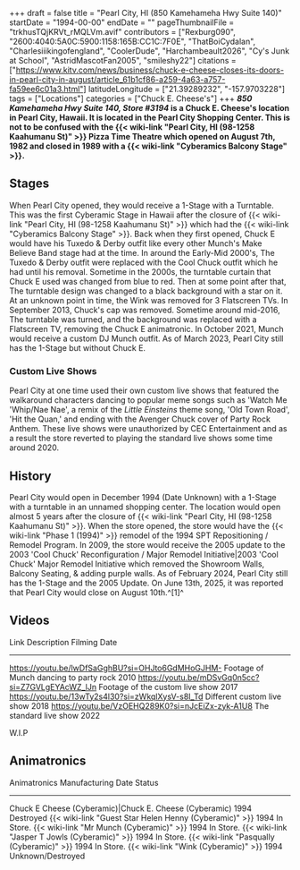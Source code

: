 +++
draft = false
title = "Pearl City, HI (850 Kamehameha Hwy Suite 140)"
startDate = "1994-00-00"
endDate = ""
pageThumbnailFile = "trkhusTQjKRVt_rMQLVm.avif"
contributors = ["Rexburg090", "2600:4040:5A0C:5900:1158:165B:CC1C:7F0E", "ThatBoiCydalan", "Charlesiiikingofengland", "CoolerDude", "Harchambeault2026", "Cy's Junk at School", "AstridMascotFan2005", "smileshy22"]
citations = ["https://www.kitv.com/news/business/chuck-e-cheese-closes-its-doors-in-pearl-city-in-august/article_61b1cf86-a259-4a63-a757-fa59ee6c01a3.html"]
latitudeLongitude = ["21.39289232", "-157.9703228"]
tags = ["Locations"]
categories = ["Chuck E. Cheese's"]
+++
***850 Kamehameha Hwy Suite 140, Store #3194* is a Chuck E. Cheese's location in Pearl City, Hawaii. It is located in the Pearl City Shopping Center.
This is not to be confused with the {{< wiki-link "Pearl City, HI (98-1258 Kaahumanu St)" >}} Pizza Time Theatre which opened on August 7th, 1982 and closed in 1989 with a {{< wiki-link "Cyberamics Balcony Stage" >}}.**

## Stages

When Pearl City opened, they would receive a 1-Stage with a Turntable. This was the first Cyberamic Stage in Hawaii after the closure of {{< wiki-link "Pearl City, HI (98-1258 Kaahumanu St)" >}} which had the {{< wiki-link "Cyberamics Balcony Stage" >}}. Back when they first opened, Chuck E would have his Tuxedo & Derby outfit like every other Munch's Make Believe Band stage had at the time. In around the Early-Mid 2000's, The Tuxedo & Derby outfit were replaced with the Cool Chuck outfit which he had until his removal. Sometime in the 2000s, the turntable curtain that Chuck E used was changed from blue to red. Then at some point after that, The turntable design was changed to a black background with a star on it. At an unknown point in time, the Wink was removed for 3 Flatscreen TVs. In September 2013, Chuck's cap was removed. Sometime around mid-2016, The turntable was turned, and the background was replaced with a Flatscreen TV, removing the Chuck E animatronic. In October 2021, Munch would receive a custom DJ Munch outfit. As of March 2023, Pearl City still has the 1-Stage but without Chuck E.

### Custom Live Shows

Pearl City at one time used their own custom live shows that featured the walkaround characters dancing to popular meme songs such as 'Watch Me 'Whip/Nae Nae', a remix of the *Little Einsteins* theme song, 'Old Town Road', 'Hit the Quan,' and ending with the Avenger Chuck cover of Party Rock Anthem. These live shows were unauthorized by CEC Entertainment and as a result the store reverted to playing the standard live shows some time around 2020.

## History

Pearl City would open in December 1994 (Date Unknown) with a 1-Stage with a turntable in an unnamed shopping center. The location would open almost 5 years after the closure of {{< wiki-link "Pearl City, HI (98-1258 Kaahumanu St)" >}}. When the store opened, the store would have the {{< wiki-link "Phase 1 (1994)" >}} remodel of the 1994 SPT Repositioning / Remodel Program. In 2009, the store would receive the 2005 update to the 2003 'Cool Chuck' Reconfiguration / Major Remodel Initiative|2003 'Cool Chuck' Major Remodel Initiative which removed the Showroom Walls, Balcony Seating, & adding purple walls. As of February 2024, Pearl City still has the 1-Stage and the 2005 Update. On June 13th, 2025, it was reported that Pearl City would close on August 10th.^[1]^

## Videos

  Link                                               Description                              Filming Date
  -------------------------------------------------- ---------------------------------------- --------------
  https://youtu.be/lwDfSaGghBU?si=OHJto6GdMHoGJHM-   Footage of Munch dancing to party rock   2010
  https://youtu.be/mDSvGq0n5cc?si=Z7GVLgEYAcWZ_lJn   Footage of the custom live show          2017
  https://youtu.be/13wTy2s4l30?si=zWkqlXysV-s8I_Td   Different custom live show               2018
  https://youtu.be/VzOEHQ289K0?si=nJcEiZx-zyk-A1U8   The standard live show                   2022

W.I.P

## Animatronics

  Animatronics                                                 Manufacturing Date   Status
  ------------------------------------------------------------ -------------------- -------------------
  Chuck E Cheese (Cyberamic)|Chuck E. Cheese (Cyberamic)      1994                 Destroyed
  {{< wiki-link "Guest Star Helen Henny (Cyberamic)" >}}   1994                 In Store.
  {{< wiki-link "Mr Munch (Cyberamic)" >}}                 1994                 In Store.
  {{< wiki-link "Jasper T Jowls (Cyberamic)" >}}           1994                 In Store.
  {{< wiki-link "Pasqually (Cyberamic)" >}}                1994                 In Store.
  {{< wiki-link "Wink (Cyberamic)" >}}                     1994                 Unknown/Destroyed
